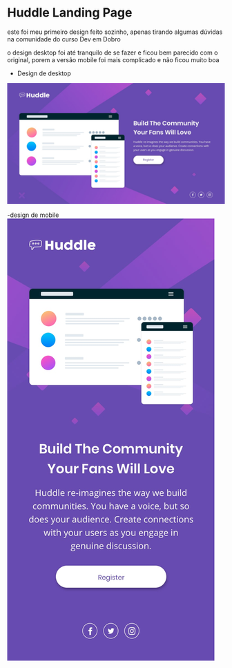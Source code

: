 # Huddle Landing Page

este foi meu primeiro design feito sozinho, apenas tirando algumas dúvidas na comunidade do curso Dev em Dobro

o design desktop foi até tranquilo de se fazer e ficou bem parecido com o original, porem a versão mobile foi mais complicado e não ficou muito boa


- Design de desktop
<img src="src/design/desktop-design.jpg">

-design de mobile
<img src="src/design/mobile-design.jpg">